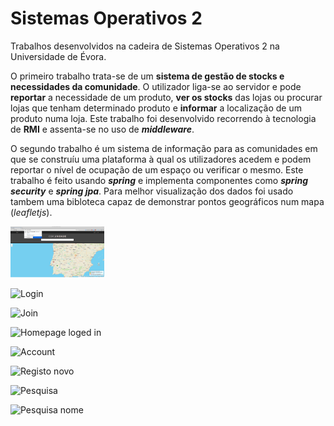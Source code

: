 # Sistemas Operativos 2
Trabalhos desenvolvidos na cadeira de Sistemas Operativos 2 na Universidade de Évora.

O primeiro trabalho trata-se de um **sistema de gestão de stocks e necessidades da comunidade**. O utilizador liga-se ao servidor e pode **reportar** a necessidade de um produto, **ver os stocks** das lojas ou procurar lojas que tenham determinado produto e **informar** a localização de um produto numa loja. Este trabalho foi desenvolvido recorrendo à tecnologia de **RMI** e assenta-se no uso de ***middleware***.

O segundo trabalho é um sistema de informação para as comunidades em que se construíu uma plataforma à qual os utilizadores acedem e podem reportar o nível de ocupação de um espaço ou verificar o mesmo. Este trabalho é feito usando ***spring*** e implementa componentes como ***spring security*** e ***spring jpa***. Para melhor visualização dos dados foi usado tambem uma bibloteca capaz de demonstrar pontos geográficos num mapa (*leafletjs*).

<img src="so2-t02-35735-39996/Diagramas/1.png" width="150" />

![Login](so2-t02-35735-39996/Diagramas/2.jpg)

![Join](so2-t02-35735-39996/Diagramas/3.jpg)

![Homepage loged in](so2-t02-35735-39996/Diagramas/4.jpg)

![Account](so2-t02-35735-39996/Diagramas/8.jpg)

![Registo novo](so2-t02-35735-39996/Diagramas/5.jpg)

![Pesquisa](so2-t02-35735-39996/Diagramas/6.jpg)

![Pesquisa nome](so2-t02-35735-39996/Diagramas/7.jpg)
